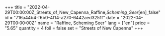 +++
title = "2022-04-29T00:00:00Z_Streets_of_New_Capenna_Raffine,_Scheming_Seer_[en]_false"
id = "716a44b4-f6b0-4f14-a270-6442aed3251f"
date = "2022-04-29T00:00:00Z"
name = "Raffine, Scheming Seer"
lang = ["en"]
price = "5.65"
quantity = 4
foil = false
set = "Streets of New Capenna"
+++
